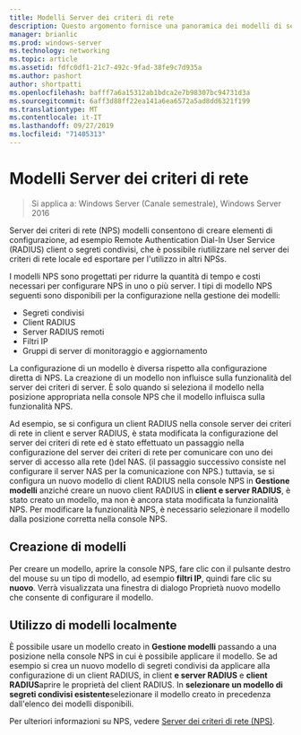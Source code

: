```yaml
---
title: Modelli Server dei criteri di rete
description: Questo argomento fornisce una panoramica dei modelli di server dei criteri di rete in Windows Server 2016.
manager: brianlic
ms.prod: windows-server
ms.technology: networking
ms.topic: article
ms.assetid: fdfc0df1-21c7-492c-9fad-38fe9c7d935a
ms.author: pashort
author: shortpatti
ms.openlocfilehash: bafff7a6a15312ab1bdca2e7b98307bc94731d3a
ms.sourcegitcommit: 6aff3d88ff22ea141a6ea6572a5ad8dd6321f199
ms.translationtype: MT
ms.contentlocale: it-IT
ms.lasthandoff: 09/27/2019
ms.locfileid: "71405313"
---
```

# <a name="nps-templates"></a>Modelli Server dei criteri di rete

>Si applica a: Windows Server (Canale semestrale), Windows Server 2016

Server dei criteri di rete \(NPS\) modelli consentono di creare elementi di configurazione, ad esempio Remote Authentication Dial-In User Service \(RADIUS\) client o segreti condivisi, che è possibile riutilizzare nel server dei criteri di rete locale ed esportare per l'utilizzo in altri NPSs.

I modelli NPS sono progettati per ridurre la quantità di tempo e costi necessari per configurare NPS in uno o più server. I tipi di modello NPS seguenti sono disponibili per la configurazione nella gestione dei modelli:

- Segreti condivisi
- Client RADIUS
- Server RADIUS remoti
- Filtri IP
- Gruppi di server di monitoraggio e aggiornamento

La configurazione di un modello è diversa rispetto alla configurazione diretta di NPS. La creazione di un modello non influisce sulla funzionalità del server dei criteri di server. È solo quando si seleziona il modello nella posizione appropriata nella console NPS che il modello influisca sulla funzionalità NPS. 

Ad esempio, se si configura un client RADIUS nella console server dei criteri di rete in client e server RADIUS, è stata modificata la configurazione del server dei criteri di rete ed è stato effettuato un passaggio nella configurazione del server dei criteri di rete per comunicare con uno dei server di accesso alla rete \(\)del NAS. \(il passaggio successivo consiste nel configurare il server NAS per la comunicazione con NPS.\) tuttavia, se si configura un nuovo modello di client RADIUS nella console NPS in **Gestione modelli** anziché creare un nuovo client RADIUS in **client e server RADIUS**, è stato creato un modello, ma non è ancora stata modificata la funzionalità NPS. Per modificare la funzionalità NPS, è necessario selezionare il modello dalla posizione corretta nella console NPS.

## <a name="creating-templates"></a>Creazione di modelli

Per creare un modello, aprire la console NPS, fare clic con il pulsante destro del mouse su un tipo di modello, ad esempio **filtri IP**, quindi fare clic su **nuovo**. Verrà visualizzata una finestra di dialogo Proprietà nuovo modello che consente di configurare il modello.

## <a name="using-templates-locally"></a>Utilizzo di modelli localmente

È possibile usare un modello creato in **Gestione modelli** passando a una posizione nella console NPS in cui è possibile applicare il modello. Se ad esempio si crea un nuovo modello di segreti condivisi da applicare alla configurazione di un client RADIUS, in client **e server RADIUS** e **client RADIUS**aprire le proprietà del client RADIUS. In **selezionare un modello di segreti condivisi esistente**selezionare il modello creato in precedenza dall'elenco dei modelli disponibili.

Per ulteriori informazioni su NPS, vedere [Server dei criteri di rete (NPS)](nps-top.md).
